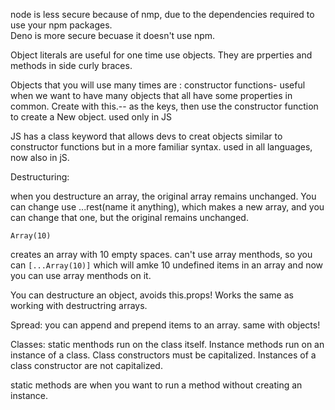 node is less secure because of nmp, due to the dependencies required to use your npm packages.  
Deno is more secure becuase it doesn't use npm.

Object literals are useful for one time use objects.  They are prperties and methods in side curly braces.

Objects that you will use many times are :
constructor functions- useful when we want to have many objects that all have some properties in common.  Create with this.-- as the keys, then use the constructor function to create a New object. used only in JS

JS has a class keyword that allows devs to creat objects similar to constructor functions but in a more familiar syntax.  used in all languages, now also in jS.

Destructuring:

when you destructure an array, the original array remains unchanged.  You can change use ...rest(name it anything), which makes a new array, and you can change that one, but the original remains unchanged.

```
Array(10)
```
creates an array with 10 empty spaces.  can't use array menthods, so you can
```[...Array(10)]``` which will amke 10 undefined items in an array and now you can use array menthods on it.

You can destructure an object, avoids this.props!  Works the same as working with destructring arrays.

Spread:
you can append and prepend items to an array. same with objects!

Classes:
static menthods run on the class itself.  Instance methods run on an instance of a class.  Class constructors must be capitalized.  Instances of a class constructor are not capitalized.

static methods are when you want to run a method without creating an instance.
